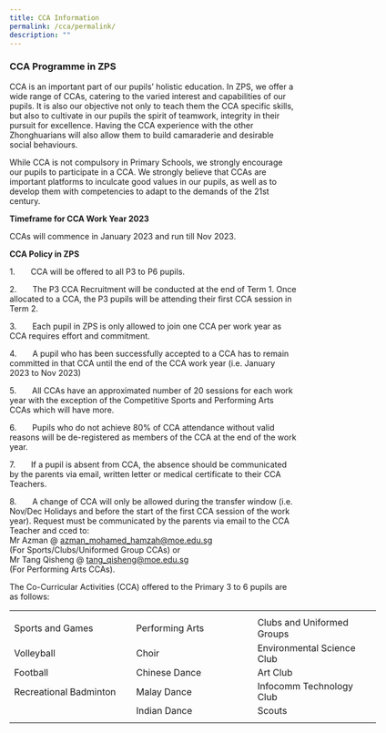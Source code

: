 ```yaml
---
title: CCA Information
permalink: /cca/permalink/
description: ""
---
```

### **CCA Programme in ZPS**
CCA is an important part of our pupils’ holistic education. In ZPS, we offer a wide range of CCAs, catering to the varied interest and capabilities of our pupils. It is also our objective not only to teach them the CCA specific skills, but also to cultivate in our pupils the spirit of teamwork, integrity in their pursuit for excellence. Having the CCA experience with the other Zhonghuarians will also allow them to build camaraderie and desirable social behaviours.

While CCA is not compulsory in Primary Schools, we strongly encourage our pupils to participate in a CCA. We strongly believe that CCAs are important platforms to inculcate good values in our pupils, as well as to develop them with competencies to adapt to the demands of the 21st century.

**Timeframe for CCA Work Year 2023**

CCAs will commence in January 2023 and run till Nov 2023.

**CCA Policy in ZPS**

1.&nbsp;&nbsp;&nbsp;&nbsp;&nbsp;&nbsp; CCA will be offered to all P3 to P6 pupils.

2.&nbsp;&nbsp;&nbsp;&nbsp;&nbsp;&nbsp; The P3 CCA Recruitment will be conducted at the end of Term 1. Once allocated to a CCA, the P3 pupils will be attending their first CCA session in Term 2.

3.&nbsp;&nbsp;&nbsp;&nbsp;&nbsp;&nbsp; Each pupil in ZPS is only allowed to join one CCA per work year as CCA requires effort and commitment.

4.&nbsp;&nbsp;&nbsp;&nbsp;&nbsp;&nbsp; A pupil who has been successfully accepted to a CCA has to remain committed in that CCA until the end of the CCA work year (i.e. January 2023 to Nov 2023)

5.&nbsp;&nbsp;&nbsp;&nbsp;&nbsp;&nbsp; All CCAs have an approximated number of 20 sessions for each work year with the exception of the Competitive Sports and Performing Arts CCAs which will have more.

6.&nbsp;&nbsp;&nbsp;&nbsp;&nbsp;&nbsp; Pupils who do not achieve 80% of CCA attendance without valid reasons will be de-registered as members of the CCA at the end of the work year.

7.&nbsp;&nbsp;&nbsp;&nbsp;&nbsp;&nbsp; If a pupil is absent from CCA, the absence should be communicated by the parents via email, written letter or medical certificate to their CCA Teachers.

8.&nbsp;&nbsp;&nbsp;&nbsp;&nbsp;&nbsp; A change of CCA will only be allowed during the transfer window (i.e. Nov/Dec Holidays and before the start of the first CCA session of the work year). Request must be communicated by the parents via email to the CCA Teacher and cced to:
<br>Mr Azman @ azman_mohamed_hamzah@moe.edu.sg 
<br>(For Sports/Clubs/Uniformed Group CCAs) or
<br>Mr Tang Qisheng @
tang_qisheng@moe.edu.sg 
<br>(For Performing Arts CCAs).

The Co-Curricular Activities (CCA) offered to the Primary 3 to 6 pupils are as follows:

<table style="border-collapse:
 collapse;width:483pt" width="645" cellspacing="0" cellpadding="0" border="0"><colgroup><col style="mso-width-source:userset;mso-width-alt:7862;
 width:161pt" span="3" width="215"></colgroup><tbody><tr style="mso-height-source:userset;height:6.75pt" height="9"><td style="height:6.75pt;width:161pt" width="215" class="xl63" height="9"></td><td style="width:161pt" width="215" class="xl63"></td><td style="width:161pt" width="215" class="xl63"></td></tr><tr style="height:15.0pt" height="20"><td style="height:15.0pt" class="xl63" height="20">Sports and Games</td><td class="xl63">Performing Arts</td><td class="xl63">Clubs and Uniformed Groups</td></tr><tr style="height:15.0pt;mso-yfti-irow:1" height="20"><td style="height:15.0pt" class="xl63" height="20"><span style="line-height:115%;
  mso-bidi-font-weight:bold">Volleyball
</span></td><td class="xl63"><span style="line-height:115%;mso-bidi-font-weight:bold">Choir</span></td><td class="xl63"><span style="line-height:115%;mso-bidi-font-weight:bold">Environmental Science Club</span></td></tr><tr style="height:15.0pt;mso-yfti-irow:2" height="20"><td style="height:15.0pt" class="xl63" height="20"><span style="line-height:115%;
  mso-bidi-font-weight:bold">Football</span></td><td class="xl63"><span style="line-height:115%;mso-bidi-font-weight:bold">Chinese Dance</span></td><td class="xl63"><span style="line-height:115%;mso-bidi-font-weight:bold">Art Club</span></td></tr><tr style="height:15.0pt;mso-yfti-irow:3" height="20"><td style="height:15.0pt" class="xl63" height="20"><span style="line-height:115%;
  mso-bidi-font-weight:bold">Recreational Badminton</span></td><td class="xl63"><span style="line-height:115%;mso-bidi-font-weight:bold">Malay Dance</span></td><td class="xl63"><span style="line-height:115%;mso-bidi-font-weight:bold">Infocomm Technology Club</span></td></tr><tr style="height:15.0pt;mso-yfti-irow:4;mso-yfti-lastrow:yes" height="20"><td style="height:15.0pt" class="xl63" height="20"></td><td class="xl63"><span style="line-height:115%;mso-bidi-font-weight:bold">Indian Dance</span></td><td class="xl63"><span style="line-height:115%;mso-bidi-font-weight:bold">Scouts</span></td></tr><tr style="mso-height-source:userset;height:6.0pt" height="8"><td style="height:6.0pt" class="xl63" height="8"></td><td class="xl63"></td><td class="xl63"></td></tr></tbody></table>